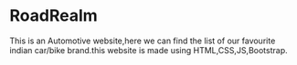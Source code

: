 # RoadRealm
This is an Automotive  website,here we can find the list of our favourite indian car/bike brand.this website is  made using HTML,CSS,JS,Bootstrap.
